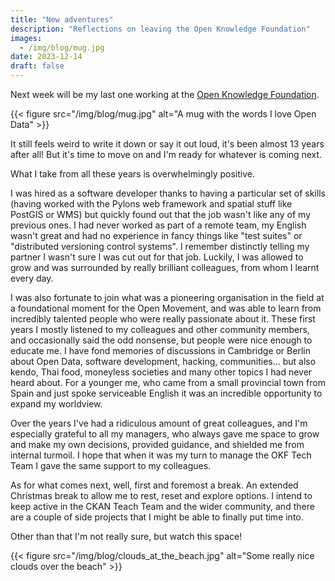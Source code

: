 ```yaml
---
title: "New adventures"
description: "Reflections on leaving the Open Knowledge Foundation"
images:
  - /img/blog/mug.jpg
date: 2023-12-14
draft: false 
---
```


Next week will be my last one working at the [Open Knowledge
Foundation](https://okfn.org).

{{< figure src="/img/blog/mug.jpg" alt="A mug with the words I love Open Data" >}}

It still feels weird to write it down or say it out loud, it's been almost 13 years
after all! But it's time to move on and I'm ready for whatever is coming next.

What I take from all these years is overwhelmingly positive. 

I was hired as a software developer thanks to having a particular set of skills
(having worked with the Pylons web framework and spatial stuff like PostGIS or WMS)
but quickly found out that the job wasn't like any of my previous ones. I had never
worked as part of a remote team, my English wasn't great and had no experience in
fancy things like "test suites" or "distributed versioning control systems". I
remember distinctly telling my partner I wasn't sure I was cut out for that job.
Luckily, I was allowed to grow and was surrounded by really brilliant colleagues, from
whom I learnt every day. 

I was also fortunate to join what was a pioneering organisation in the field at a
foundational moment for the Open Movement, and was able to learn from incredibly
talented people who were really passionate about it. These first years I mostly
listened to my colleagues and other community members, and occasionally said the odd
nonsense, but people were nice enough to educate me. I have fond memories of
discussions in Cambridge or Berlin about Open Data, software development, hacking,
communities... but also kendo, Thai food, moneyless societies and many other topics I
had never heard about. For a younger me, who came from a small provincial town from
Spain and just spoke serviceable English it was an incredible opportunity to expand my
worldview.

Over the years I've had a ridiculous amount of great colleagues, and I'm especially
grateful to all my managers, who always gave me space to grow and make my own
decisions, provided guidance, and shielded me from internal turmoil. I hope that when
it was my turn to manage the OKF Tech Team I gave the same support to my colleagues.

As for what comes next, well, first and foremost a break. An extended Christmas break
to allow me to rest, reset and explore options. I intend to keep active in the CKAN
Teach Team and the wider community, and there are a couple of side projects that I 
might be able to finally put time into.

Other than that I'm not really sure, but watch this space!


{{< figure src="/img/blog/clouds_at_the_beach.jpg" alt="Some really nice clouds over the beach" >}}
